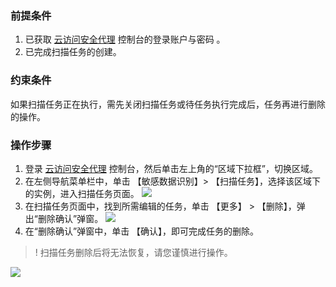 ### 前提条件
1. 已获取 [云访问安全代理](https://console.cloud.tencent.com/casb) 控制台的登录账户与密码 。
2. 已完成扫描任务的创建。

### 约束条件
如果扫描任务正在执行，需先关闭扫描任务或待任务执行完成后，任务再进行删除的操作。

### 操作步骤

1. 登录 [云访问安全代理](https://console.cloud.tencent.com/casb)  控制台，然后单击左上角的“区域下拉框”，切换区域。
2. 在左侧导航菜单栏中，单击 【敏感数据识别】> 【扫描任务】，选择该区域下的实例，进入扫描任务页面。
   ![](https://main.qcloudimg.com/raw/a237153fb6dd71a707e54af41e422192.png)
3. 在扫描任务页面中，找到所需编辑的任务，单击 【更多】 > 【删除】，弹出“删除确认”弹窗。
    ![](https://main.qcloudimg.com/raw/df29e0fad57eb190e5c994193fd3a609.png)
4. 在“删除确认”弹窗中，单击 【确认】，即可完成任务的删除。
  >! 扫描任务删除后将无法恢复，请您谨慎进行操作。
  >
![](https://main.qcloudimg.com/raw/fcd269f9e84d543e7134ff40687d884b.png)
